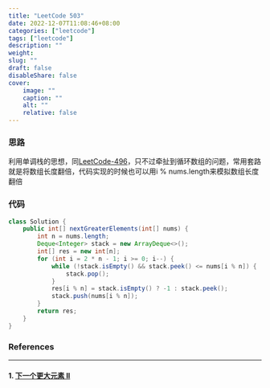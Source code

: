 ```yaml
---
title: "LeetCode 503"
date: 2022-12-07T11:08:46+08:00
categories: ["leetcode"]
tags: ["leetcode"]
description: ""
weight:
slug: ""
draft: false
disableShare: false
cover:
    image: ""
    caption: ""
    alt: ""
    relative: false
---
```


### 思路

利用单调栈的思想，同[LeetCode-496](https://blog.zhangmengyang.tk/posts/leetcode/leetcode-496/)，只不过牵扯到循环数组的问题，常用套路就是将数组长度翻倍，代码实现的时候也可以用i % nums.length来模拟数组长度翻倍

### 代码

```java
class Solution {
    public int[] nextGreaterElements(int[] nums) {
        int n = nums.length;
        Deque<Integer> stack = new ArrayDeque<>();
        int[] res = new int[n];
        for (int i = 2 * n - 1; i >= 0; i--) {
            while (!stack.isEmpty() && stack.peek() <= nums[i % n]) {
                stack.pop();
            }
            res[i % n] = stack.isEmpty() ? -1 : stack.peek();
            stack.push(nums[i % n]);
        }
        return res;
    }
}
```

### References

---

#### 1. [下一个更大元素 II](https://leetcode.cn/problems/next-greater-element-ii/)

